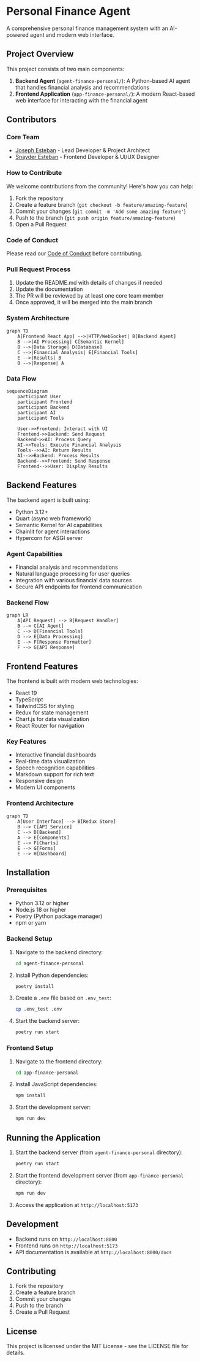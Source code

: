 # Personal Finance Agent

A comprehensive personal finance management system with an AI-powered agent and modern web interface.

## Project Overview

This project consists of two main components:

1. **Backend Agent** (`agent-finance-personal/`): A Python-based AI agent that handles financial analysis and recommendations
2. **Frontend Application** (`app-finance-personal/`): A modern React-based web interface for interacting with the financial agent

## Contributors

### Core Team

- [Joseph Esteban](https://github.com/jesteban19) - Lead Developer & Project Architect
- [Snayder Esteban](https://github.com/snayderesteban) - Frontend Developer & UI/UX Designer

### How to Contribute

We welcome contributions from the community! Here's how you can help:

1. Fork the repository
2. Create a feature branch (`git checkout -b feature/amazing-feature`)
3. Commit your changes (`git commit -m 'Add some amazing feature'`)
4. Push to the branch (`git push origin feature/amazing-feature`)
5. Open a Pull Request

### Code of Conduct

Please read our [Code of Conduct](CODE_OF_CONDUCT.md) before contributing.

### Pull Request Process

1. Update the README.md with details of changes if needed
2. Update the documentation
3. The PR will be reviewed by at least one core team member
4. Once approved, it will be merged into the main branch

### System Architecture

```mermaid
graph TD
    A[Frontend React App] -->|HTTP/WebSocket| B[Backend Agent]
    B -->|AI Processing| C[Semantic Kernel]
    B -->|Data Storage| D[Database]
    C -->|Financial Analysis| E[Financial Tools]
    E -->|Results| B
    B -->|Response| A
```

### Data Flow

```mermaid
sequenceDiagram
    participant User
    participant Frontend
    participant Backend
    participant AI
    participant Tools

    User->>Frontend: Interact with UI
    Frontend->>Backend: Send Request
    Backend->>AI: Process Query
    AI->>Tools: Execute Financial Analysis
    Tools-->>AI: Return Results
    AI-->>Backend: Process Results
    Backend-->>Frontend: Send Response
    Frontend-->>User: Display Results
```

## Backend Features

The backend agent is built using:

- Python 3.12+
- Quart (async web framework)
- Semantic Kernel for AI capabilities
- Chainlit for agent interactions
- Hypercorn for ASGI server

### Agent Capabilities

- Financial analysis and recommendations
- Natural language processing for user queries
- Integration with various financial data sources
- Secure API endpoints for frontend communication

### Backend Flow

```mermaid
graph LR
    A[API Request] --> B[Request Handler]
    B --> C[AI Agent]
    C --> D[Financial Tools]
    D --> E[Data Processing]
    E --> F[Response Formatter]
    F --> G[API Response]
```

## Frontend Features

The frontend is built with modern web technologies:

- React 19
- TypeScript
- TailwindCSS for styling
- Redux for state management
- Chart.js for data visualization
- React Router for navigation

### Key Features

- Interactive financial dashboards
- Real-time data visualization
- Speech recognition capabilities
- Markdown support for rich text
- Responsive design
- Modern UI components

### Frontend Architecture

```mermaid
graph TD
    A[User Interface] --> B[Redux Store]
    B --> C[API Service]
    C --> D[Backend]
    A --> E[Components]
    E --> F[Charts]
    E --> G[Forms]
    E --> H[Dashboard]
```

## Installation

### Prerequisites

- Python 3.12 or higher
- Node.js 18 or higher
- Poetry (Python package manager)
- npm or yarn

### Backend Setup

1. Navigate to the backend directory:

   ```bash
   cd agent-finance-personal
   ```

2. Install Python dependencies:

   ```bash
   poetry install
   ```

3. Create a `.env` file based on `.env_test`:

   ```bash
   cp .env_test .env
   ```

4. Start the backend server:
   ```bash
   poetry run start
   ```

### Frontend Setup

1. Navigate to the frontend directory:

   ```bash
   cd app-finance-personal
   ```

2. Install JavaScript dependencies:

   ```bash
   npm install
   ```

3. Start the development server:
   ```bash
   npm run dev
   ```

## Running the Application

1. Start the backend server (from `agent-finance-personal` directory):

   ```bash
   poetry run start
   ```

2. Start the frontend development server (from `app-finance-personal` directory):

   ```bash
   npm run dev
   ```

3. Access the application at `http://localhost:5173`

## Development

- Backend runs on `http://localhost:8000`
- Frontend runs on `http://localhost:5173`
- API documentation is available at `http://localhost:8000/docs`

## Contributing

1. Fork the repository
2. Create a feature branch
3. Commit your changes
4. Push to the branch
5. Create a Pull Request

## License

This project is licensed under the MIT License - see the LICENSE file for details.
